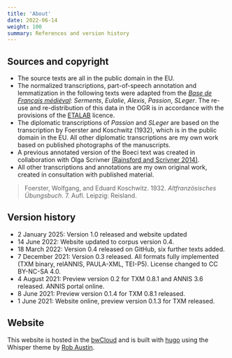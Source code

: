 ```yaml
---
title: 'About'
date: 2022-06-14
weight: 100
summary: References and version history
---
```


## Sources and copyright

+ The source texts are all in the public domain in the EU.
+ The normalized transcriptions, part-of-speech annotation and lemmatization in the following texts
were adapted from the [_Base de Français médiéval_](http://bfm.ens-lyon.fr):
_Serments_, _Eulalie_, _Alexis_, _Passion_, _SLeger_.
The re-use and re-distribution of this data in the OGR is in accordance with the provisions of the
[ETALAB](https://www.etalab.gouv.fr/licence-ouverte-open-licence) licence.
+ The diplomatic transcriptions of _Passion_ and _SLeger_ are based on the transcription by
Foerster and Koschwitz (1932), which is in the public domain in the EU. All other diplomatic
transcriptions are my own work based on published photographs of the manuscripts.
+ A previous annotated version of the Boeci text was created in collaboration with Olga Scrivner
[(Rainsford and Scrivner 2014)](https://drive.google.com/file/d/1aAqLIcT3SyZ3_4fbTTAm7StcaQoRZDfh/view?usp=sharing).
+ All other transcriptions and annotations are my own original work, created in consultation with
published material.

> Foerster, Wolfgang, and Eduard Koschwitz. 1932. _Altfranzösisches Übungsbuch_. 7. Aufl. Leipzig:
> Reisland.

## Version history

+ 2 January 2025: Version 1.0 released and website updated
+ 14 June 2022: Website updated to corpus version 0.4.
+ 18 March 2022: Version 0.4 released on GitHub, six further texts added.
+ 7 December 2021: Version 0.3 released. All formats fully implemented (TXM binary, relANNIS, PAULA-XML, TEI-P5).
License changed to CC BY-NC-SA 4.0.
+ 4 August 2021: Preview version 0.2 for TXM 0.8.1 and ANNIS 3.6 released. ANNIS portal online.
+ 8 June 2021: Preview version 0.1.4 for TXM 0.8.1 released.
+ 1 June 2021: Website online, preview version 0.1.3 for TXM released.

## Website

This website is hosted in the [bwCloud](https://www.bw-cloud.org/en/) and is built with 
[hugo](https://gohugo.io/) using the 
Whisper theme by [Rob Austin](https://www.zerostatic.io/).

